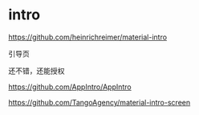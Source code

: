 # intro

https://github.com/heinrichreimer/material-intro

引导页

还不错，还能授权

https://github.com/AppIntro/AppIntro

https://github.com/TangoAgency/material-intro-screen